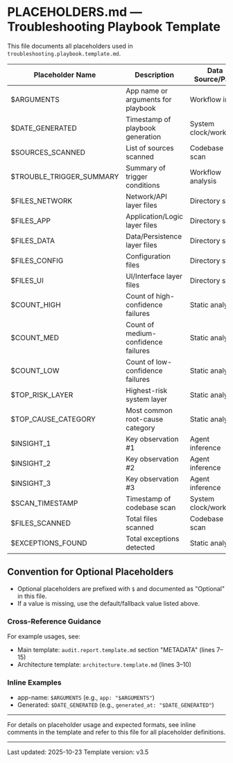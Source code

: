 # PLACEHOLDERS.md — Troubleshooting Playbook Template

This file documents all placeholders used in `troubleshooting.playbook.template.md`.

| Placeholder Name         | Description                                 | Data Source/Path         | Required/Optional | Default/Fallback Value                |
|-------------------------|---------------------------------------------|--------------------------|-------------------|---------------------------------------|
| $ARGUMENTS              | App name or arguments for playbook          | Workflow input           | Required          | N/A                                   |
| $DATE_GENERATED         | Timestamp of playbook generation            | System clock/workflow    | Required          | Current date/time                     |
| $SOURCES_SCANNED        | List of sources scanned                     | Codebase scan            | Optional          | "N/A" or empty string                 |
| $TROUBLE_TRIGGER_SUMMARY| Summary of trigger conditions               | Workflow analysis        | Optional          | "None detected"                      |
| $FILES_NETWORK          | Network/API layer files                     | Directory scan           | Optional          | "N/A"                                |
| $FILES_APP              | Application/Logic layer files               | Directory scan           | Optional          | "N/A"                                |
| $FILES_DATA             | Data/Persistence layer files                | Directory scan           | Optional          | "N/A"                                |
| $FILES_CONFIG           | Configuration files                         | Directory scan           | Optional          | "N/A"                                |
| $FILES_UI               | UI/Interface layer files                    | Directory scan           | Optional          | "N/A"                                |
| $COUNT_HIGH             | Count of high-confidence failures           | Static analysis          | Required          | 0                                     |
| $COUNT_MED              | Count of medium-confidence failures         | Static analysis          | Required          | 0                                     |
| $COUNT_LOW              | Count of low-confidence failures            | Static analysis          | Required          | 0                                     |
| $TOP_RISK_LAYER         | Highest-risk system layer                   | Static analysis          | Required          | "N/A"                                |
| $TOP_CAUSE_CATEGORY     | Most common root-cause category             | Static analysis          | Required          | "N/A"                                |
| $INSIGHT_1              | Key observation #1                          | Agent inference          | Optional          | "No insight"                         |
| $INSIGHT_2              | Key observation #2                          | Agent inference          | Optional          | "No insight"                         |
| $INSIGHT_3              | Key observation #3                          | Agent inference          | Optional          | "No insight"                         |
| $SCAN_TIMESTAMP         | Timestamp of codebase scan                  | System clock/workflow    | Required          | Current date/time                     |
| $FILES_SCANNED          | Total files scanned                         | Codebase scan            | Required          | 0                                     |
| $EXCEPTIONS_FOUND       | Total exceptions detected                   | Static analysis          | Required          | 0                                     |


## Convention for Optional Placeholders
- Optional placeholders are prefixed with `$` and documented as "Optional" in this file.
- If a value is missing, use the default/fallback value listed above.

### Cross-Reference Guidance
For example usages, see:
- Main template: `audit.report.template.md` section "METADATA" (lines 7–15)
- Architecture template: `architecture.template.md` (lines 3–10)

### Inline Examples
- app-name: `$ARGUMENTS` (e.g., `app: "$ARGUMENTS"`)
- Generated: `$DATE_GENERATED` (e.g., `generated_at: "$DATE_GENERATED"`)

---
For details on placeholder usage and expected formats, see inline comments in the template and refer to this file for all placeholder definitions.

---
Last updated: 2025-10-23
Template version: v3.5
